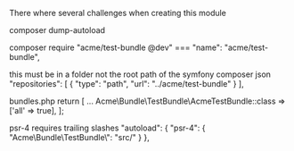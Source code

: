There where several challenges when creating this module

composer dump-autoload

composer require "acme/test-bundle @dev"
=== "name": "acme/test-bundle",

this must be in a folder not the root path of the symfony composer json
    "repositories": [
        {
            "type": "path",
            "url": "../acme/test-bundle"
        }
    ],

bundles.php
return [
    ...
    Acme\Bundle\TestBundle\AcmeTestBundle::class => ['all' => true],
];

psr-4 requires trailing slashes
 "autoload": {
        "psr-4": {
            "Acme\\Bundle\\TestBundle\\": "src/"
        }
    },